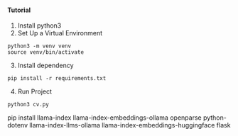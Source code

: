 #### Tutorial
1. Install python3
2. Set Up a Virtual Environment
```
python3 -m venv venv
source venv/bin/activate
```
3. Install dependency
```
pip install -r requirements.txt
```
4. Run Project
``` 
python3 cv.py
```

pip install llama-index llama-index-embeddings-ollama openparse python-dotenv llama-index-llms-ollama llama-index-embeddings-huggingface flask
